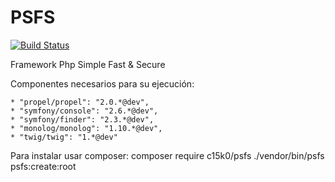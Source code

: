 PSFS
====
[![Build Status](https://travis-ci.org/c15k0/psfs.svg?branch=master)](https://travis-ci.org/c15k0/psfs)

Framework Php Simple Fast & Secure

Componentes necesarios para su ejecución:

    * "propel/propel": "2.0.*@dev",
    * "symfony/console": "2.6.*@dev",
    * "symfony/finder": "2.3.*@dev",
    * "monolog/monolog": "1.10.*@dev",
    * "twig/twig": "1.*@dev"


Para instalar usar composer:
   composer require c15k0/psfs
   ./vendor/bin/psfs psfs:create:root
